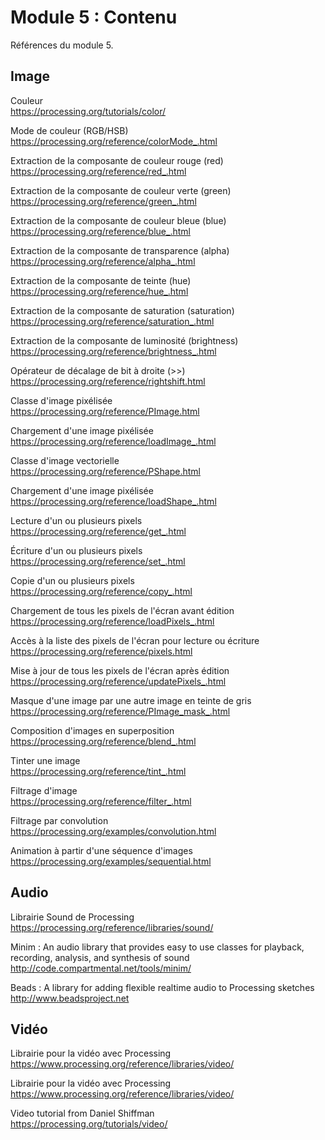 # Module 5 : Contenu

Références du module 5.

## Image 

Couleur  
https://processing.org/tutorials/color/

Mode de couleur (RGB/HSB)  
https://processing.org/reference/colorMode_.html

Extraction de la composante de couleur rouge (red)  
https://processing.org/reference/red_.html

Extraction de la composante de couleur verte (green)  
https://processing.org/reference/green_.html

Extraction de la composante de couleur bleue (blue)  
https://processing.org/reference/blue_.html

Extraction de la composante de transparence (alpha)  
https://processing.org/reference/alpha_.html

Extraction de la composante de teinte (hue)  
https://processing.org/reference/hue_.html

Extraction de la composante de saturation (saturation)  
https://processing.org/reference/saturation_.html

Extraction de la composante de luminosité (brightness)  
https://processing.org/reference/brightness_.html

Opérateur de décalage de bit à droite (>>)  
https://processing.org/reference/rightshift.html

Classe d'image pixélisée  
https://processing.org/reference/PImage.html

Chargement d'une image pixélisée  
https://processing.org/reference/loadImage_.html

Classe d'image vectorielle  
https://processing.org/reference/PShape.html

Chargement d'une image pixélisée  
https://processing.org/reference/loadShape_.html

Lecture d'un ou plusieurs pixels  
https://processing.org/reference/get_.html

Écriture d'un ou plusieurs pixels  
https://processing.org/reference/set_.html

Copie d'un ou plusieurs pixels  
https://processing.org/reference/copy_.html

Chargement de tous les pixels de l'écran avant édition  
https://processing.org/reference/loadPixels_.html

Accès à la liste des pixels de l'écran pour lecture ou écriture  
https://processing.org/reference/pixels.html

Mise à jour de tous les pixels de l'écran après édition  
https://processing.org/reference/updatePixels_.html

Masque d'une image par une autre image en teinte de gris  
https://processing.org/reference/PImage_mask_.html

Composition d'images en superposition  
https://processing.org/reference/blend_.html

Tinter une image  
https://processing.org/reference/tint_.html

Filtrage d'image  
https://processing.org/reference/filter_.html

Filtrage par convolution  
https://processing.org/examples/convolution.html

Animation à partir d'une séquence d'images  
https://processing.org/examples/sequential.html

## Audio

Librairie Sound de Processing  
https://processing.org/reference/libraries/sound/

Minim : An audio library that provides easy to use classes for playback, recording, analysis, and synthesis of sound  
http://code.compartmental.net/tools/minim/

Beads : A library for adding flexible realtime audio to Processing sketches  
http://www.beadsproject.net

## Vidéo

Librairie pour la vidéo avec Processing  
https://www.processing.org/reference/libraries/video/

Librairie pour la vidéo avec Processing  
https://www.processing.org/reference/libraries/video/

Video tutorial from Daniel Shiffman  
https://processing.org/tutorials/video/
